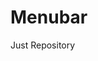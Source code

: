 # Menubar
Just Repository
<!DOCTYPE html>
<html>
  <head>
     <title MenuBar</title>
    </head>
  <body>
    <ul>
       <li>Name</li>
      <li>F/Name</li>
      <li>Roll No</li>
      <li>Class</li>
      </ul>
   </body>
   </html>
  
